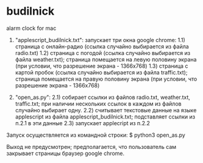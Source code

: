 # budilnick
alarm clock for mac

1) "applescript_budilnick.txt": запускает три окна google chrome:
  1.1) страница с онлайн-радио (ссылка случайно выбирается из файла radio.txt)
  1.2) страница с погодой (ссылка случайно выбирается из файла weather.txt); страница помещается на левую половину экрана (при условии, что разрешение экрана - 1366x768)
  1.3) страница с картой пробок (ссылка случайно выбирается из файла traffic.txt); страница помещается на правую половину экрана (при условии, что разрешение экрана - 1366x768)
  
2) "open_as.py": 
  2.1) собирает ссылки из файлов radio.txt, weather.txt, traffic.txt; при наличии нескольких ссылок в каждом из файлов случайно выбирает одну.
  2.2) считывает текстовые данные на языке applescript из файла applescript_budilnick.txt; подставляет ссылки из п.2.1 в эти данные
  2.3) запускает applecript из п.2.2
  
Запуск осуществляется из командной строки:
$ python3 open_as.py

Выход не предусмотрен; предполагается, что пользователь сам закрывает страницы браузер google chrome.
